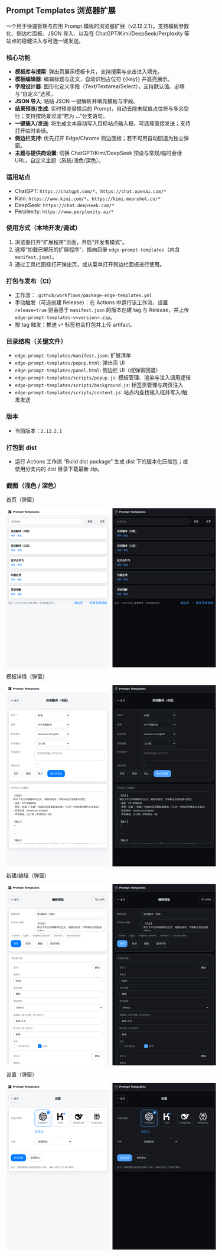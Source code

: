 ## Prompt Templates 浏览器扩展

一个用于快速管理与应用 Prompt 模板的浏览器扩展（v2.12.2.1）。支持模板参数化、侧边栏面板、JSON 导入、以及在 ChatGPT/Kimi/DeepSeek/Perplexity 等站点的稳健注入与可选一键发送。

### 核心功能
- **模板库与搜索**: 弹出页展示模板卡片，支持搜索与点击进入填充。
- **模板编辑器**: 编辑标题与正文，自动识别占位符 {{key}} 并高亮展示。
- **字段设计器**: 图形化定义字段（Text/Textarea/Select），支持默认值、必填与“自定义”选项。
- **JSON 导入**: 粘贴 JSON 一键解析并填充模板与字段。
- **结果预览/生成**: 实时预览替换后的 Prompt，自动去除未赋值占位符与多余空行；支持按场景过滤“若为 …”分支语句。
- **一键插入/发送**: 将生成文本自动写入目标站点输入框，可选择直接发送；支持打开临时会话。
- **侧边栏支持**: 优先打开 Edge/Chrome 侧边面板；若不可用自动回退为独立弹窗。
- **主题与提供商设置**: 切换 ChatGPT/Kimi/DeepSeek 预设与常规/临时会话 URL，自定义主题（系统/浅色/深色）。

### 适用站点
- ChatGPT: `https://chatgpt.com/*`、`https://chat.openai.com/*`
- Kimi: `https://www.kimi.com/*`、`https://kimi.moonshot.cn/*`
- DeepSeek: `https://chat.deepseek.com/*`
- Perplexity: `https://www.perplexity.ai/*`

### 使用方式（本地开发/调试）
1. 浏览器打开“扩展程序”页面，开启“开发者模式”。
2. 选择“加载已解压的扩展程序”，指向目录 `edge-prompt-templates`（内含 `manifest.json`）。
3. 通过工具栏图标打开弹出页，或从菜单打开侧边栏面板进行使用。

### 打包与发布（CI）
- 工作流：`.github/workflows/package-edge-templates.yml`
- 手动触发（可选创建 Release）：在 Actions 中运行该工作流，设置 `release=true` 则会基于 `manifest.json` 的版本创建 tag 与 Release，并上传 `edge-prompt-templates-v<version>.zip`。
- 按 tag 触发：推送 `v*` 标签也会打包并上传 artifact。

### 目录结构（关键文件）
- `edge-prompt-templates/manifest.json`: 扩展清单
- `edge-prompt-templates/popup.html`: 弹出页 UI
- `edge-prompt-templates/panel.html`: 侧边栏 UI（或弹窗回退）
- `edge-prompt-templates/scripts/popup.js`: 模板管理、渲染与注入调用逻辑
- `edge-prompt-templates/scripts/background.js`: 标签页管理与跨页注入
- `edge-prompt-templates/scripts/content.js`: 站点内查找输入框并写入/触发发送

### 版本
- 当前版本：`2.12.2.1`

### 打包到 dist
- 运行 Actions 工作流 “Build dist package” 生成 dist 下的版本化压缩包；或使用分支内的 dist 目录下载最新 zip。

### 截图（浅色 / 深色）
首页（弹窗）

<div style="display:flex;gap:8px;align-items:flex-start">
  <img src="assets/home-popup-light.png" alt="首页（浅色）" width="280">
  <img src="assets/home-popup-dark.png" alt="首页（深色）" width="280">
</div>

模板详情（弹窗）

<div style="display:flex;gap:8px;align-items:flex-start">
  <img src="assets/detail-popup-light.png" alt="详情（浅色）" width="280">
  <img src="assets/detail-popup-dark.png" alt="详情（深色）" width="280">
</div>

新建/编辑（弹窗）

<div style="display:flex;gap:8px;align-items:flex-start">
  <img src="assets/edit-popup-light.png" alt="编辑（浅色）" width="280">
  <img src="assets/edit-popup-dark.png" alt="编辑（深色）" width="280">
</div>

设置（弹窗）

<div style="display:flex;gap:8px;align-items:flex-start">
  <img src="assets/settings-popup-light.png" alt="设置（浅色）" width="280">
  <img src="assets/settings-popup-dark.png" alt="设置（深色）" width="280">
</div>
